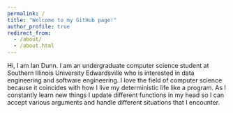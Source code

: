 ```yaml
---
permalink: /
title: "Welcome to my GitHub page!"
author_profile: true
redirect_from: 
  - /about/
  - /about.html
---
```


Hi, I am Ian Dunn. I am an undergraduate computer science student at Southern Illinois University Edwardsville who is interested in data engineering and software engineering. I love the field of computer science because it coincides with how I live my deterministic life like a program. As I constantly learn new things I update different functions in my head so I can accept various arguments and handle different situations that I encounter.
